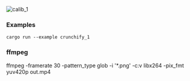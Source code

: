 
![calib_1](https://github.com/keeglunn/experimentsRS/assets/3039282/ea1b72b5-fbd3-4552-a11b-d23e927cd685)


### Examples
`cargo run --example crunchify_1`

### ffmpeg
ffmpeg -framerate 30 -pattern_type glob -i '*.png' -c:v libx264 -pix_fmt yuv420p out.mp4